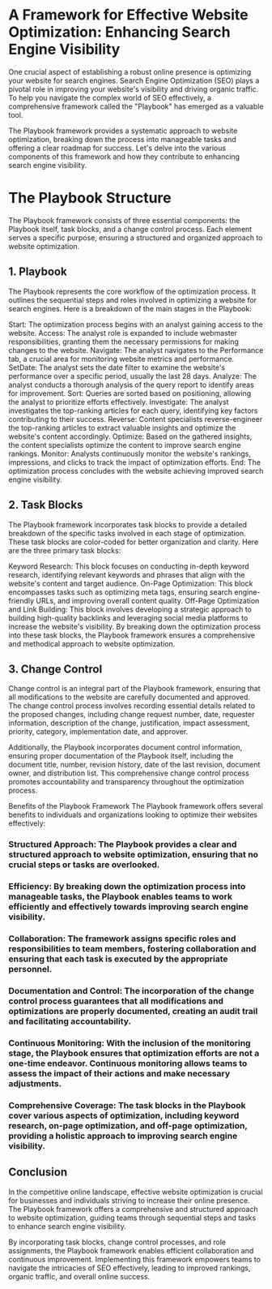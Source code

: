 # A Framework for Effective Website Optimization: Enhancing Search Engine Visibility

One crucial aspect of establishing a robust online presence is optimizing your website for search engines. Search Engine Optimization (SEO) plays a pivotal role in improving your website's visibility and driving organic traffic. To help you navigate the complex world of SEO effectively, a comprehensive framework called the "Playbook" has emerged as a valuable tool.

The Playbook framework provides a systematic approach to website optimization, breaking down the process into manageable tasks and offering a clear roadmap for success. Let's delve into the various components of this framework and how they contribute to enhancing search engine visibility.

# The Playbook Structure
The Playbook framework consists of three essential components: the Playbook itself, task blocks, and a change control process. Each element serves a specific purpose, ensuring a structured and organized approach to website optimization.

## 1. Playbook

The Playbook represents the core workflow of the optimization process. It outlines the sequential steps and roles involved in optimizing a website for search engines. Here is a breakdown of the main stages in the Playbook:

Start: The optimization process begins with an analyst gaining access to the website.
Access: The analyst role is expanded to include webmaster responsibilities, granting them the necessary permissions for making changes to the website.
Navigate: The analyst navigates to the Performance tab, a crucial area for monitoring website metrics and performance.
SetDate: The analyst sets the date filter to examine the website's performance over a specific period, usually the last 28 days.
Analyze: The analyst conducts a thorough analysis of the query report to identify areas for improvement.
Sort: Queries are sorted based on positioning, allowing the analyst to prioritize efforts effectively.
Investigate: The analyst investigates the top-ranking articles for each query, identifying key factors contributing to their success.
Reverse: Content specialists reverse-engineer the top-ranking articles to extract valuable insights and optimize the website's content accordingly.
Optimize: Based on the gathered insights, the content specialists optimize the content to improve search engine rankings.
Monitor: Analysts continuously monitor the website's rankings, impressions, and clicks to track the impact of optimization efforts.
End: The optimization process concludes with the website achieving improved search engine visibility.
## 2. Task Blocks

The Playbook framework incorporates task blocks to provide a detailed breakdown of the specific tasks involved in each stage of optimization. These task blocks are color-coded for better organization and clarity. Here are the three primary task blocks:

Keyword Research: This block focuses on conducting in-depth keyword research, identifying relevant keywords and phrases that align with the website's content and target audience.
On-Page Optimization: This block encompasses tasks such as optimizing meta tags, ensuring search engine-friendly URLs, and improving overall content quality.
Off-Page Optimization and Link Building: This block involves developing a strategic approach to building high-quality backlinks and leveraging social media platforms to increase the website's visibility.
By breaking down the optimization process into these task blocks, the Playbook framework ensures a comprehensive and methodical approach to website optimization.

## 3. Change Control

Change control is an integral part of the Playbook framework, ensuring that all modifications to the website are carefully documented and approved. The change control process involves recording essential details related to the proposed changes, including change request number, date, requester information, description of the change, justification, impact assessment, priority, category, implementation date, and approver.

Additionally, the Playbook incorporates document control information, ensuring proper documentation of the Playbook itself, including the document title, number, revision history, date of the last revision, document owner, and distribution list. This comprehensive change control process promotes accountability and transparency throughout the optimization process.

Benefits of the Playbook Framework
The Playbook framework offers several benefits to individuals and organizations looking to optimize their websites effectively:

### Structured Approach: The Playbook provides a clear and structured approach to website optimization, ensuring that no crucial steps or tasks are overlooked.
### Efficiency: By breaking down the optimization process into manageable tasks, the Playbook enables teams to work efficiently and effectively towards improving search engine visibility.
### Collaboration: The framework assigns specific roles and responsibilities to team members, fostering collaboration and ensuring that each task is executed by the appropriate personnel.
### Documentation and Control: The incorporation of the change control process guarantees that all modifications and optimizations are properly documented, creating an audit trail and facilitating accountability.
### Continuous Monitoring: With the inclusion of the monitoring stage, the Playbook ensures that optimization efforts are not a one-time endeavor. Continuous monitoring allows teams to assess the impact of their actions and make necessary adjustments.
### Comprehensive Coverage: The task blocks in the Playbook cover various aspects of optimization, including keyword research, on-page optimization, and off-page optimization, providing a holistic approach to improving search engine visibility.
## Conclusion
In the competitive online landscape, effective website optimization is crucial for businesses and individuals striving to increase their online presence. The Playbook framework offers a comprehensive and structured approach to website optimization, guiding teams through sequential steps and tasks to enhance search engine visibility.

By incorporating task blocks, change control processes, and role assignments, the Playbook framework enables efficient collaboration and continuous improvement. Implementing this framework empowers teams to navigate the intricacies of SEO effectively, leading to improved rankings, organic traffic, and overall online success.